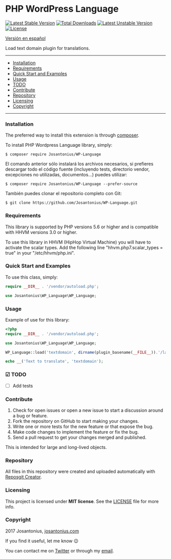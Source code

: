 # PHP WordPress Language

[![Latest Stable Version](https://poser.pugx.org/josantonius/wp-language/v/stable)](https://packagist.org/packages/josantonius/wp-language) [![Total Downloads](https://poser.pugx.org/josantonius/wp-language/downloads)](https://packagist.org/packages/josantonius/wp-language) [![Latest Unstable Version](https://poser.pugx.org/josantonius/wp-language/v/unstable)](https://packagist.org/packages/josantonius/wp-language) [![License](https://poser.pugx.org/josantonius/wp-language/license)](https://packagist.org/packages/josantonius/wp-language)

[Versión en español](README-ES.md)

Load text domain plugin for translations.

---

- [Installation](#installation)
- [Requirements](#requirements)
- [Quick Start and Examples](#quick-start-and-examples)
- [Usage](#usage)
- [TODO](#todo)
- [Contribute](#contribute)
- [Repository](#repository)
- [Licensing](#licensing)
- [Copyright](#copyright)

---

### Installation

The preferred way to install this extension is through [composer](http://getcomposer.org/download/).

To install PHP Wordpress Language library, simply:

    $ composer require Josantonius/WP-Language

El comando anterior sólo instalará los archivos necesarios, si prefieres descargar todo el código fuente (incluyendo tests, directorio vendor, excepciones no utilizadas, documentos...) puedes utilizar:

    $ composer require Josantonius/WP-Language --prefer-source

También puedes clonar el repositorio completo con Git:

	$ git clone https://github.com/Josantonius/WP-Language.git
	
### Requirements

This library is supported by PHP versions 5.6 or higher and is compatible with HHVM versions 3.0 or higher.

To use this library in HHVM (HipHop Virtual Machine) you will have to activate the scalar types. Add the following line "hhvm.php7.scalar_types = true" in your "/etc/hhvm/php.ini".

### Quick Start and Examples

To use this class, simply:

```php
require __DIR__ . '/vendor/autoload.php';

use Josantonius\WP_Language\WP_Language;
```
### Usage

Example of use for this library:

```php
<?php
require __DIR__ . '/vendor/autoload.php';

use Josantonius\WP_Language\WP_Language;

WP_Language::load('textdomain', dirname(plugin_basename(__FILE__)).'/languages/');

echo __('Text to translate', 'textdomain');
```

### ☑ TODO

- [ ] Add tests

### Contribute
1. Check for open issues or open a new issue to start a discussion around a bug or feature.
1. Fork the repository on GitHub to start making your changes.
1. Write one or more tests for the new feature or that expose the bug.
1. Make code changes to implement the feature or fix the bug.
1. Send a pull request to get your changes merged and published.

This is intended for large and long-lived objects.

### Repository

All files in this repository were created and uploaded automatically with [Reposgit Creator](https://github.com/Josantonius/BASH-Reposgit).

### Licensing

This project is licensed under **MIT license**. See the [LICENSE](LICENSE) file for more info.

### Copyright

2017 Josantonius, [josantonius.com](https://josantonius.com/)

If you find it useful, let me know :wink:

You can contact me on [Twitter](https://twitter.com/Josantonius) or through my [email](mailto:hello@josantonius.com).